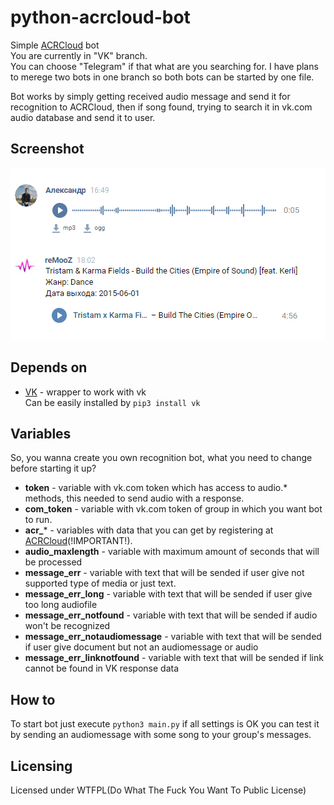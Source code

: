 # python-acrcloud-bot
Simple [ACRCloud](http://www.acrcloud.com) bot<br>
You are currently in "VK" branch.<br>
You can choose "Telegram" if that what are you searching for. I have plans to merege two bots in one branch so both bots can be started by one file.

Bot works by simply getting received audio message and send it for recognition to ACRCloud, then if song found, trying to search it in vk.com audio database and send it to user.

## Screenshot
![Screenshot](https://raw.githubusercontent.com/intel777/python-acrcloud-bot/vk/screenshots/chrome_2017-10-30_21-13-37.jpg)

## Depends on 
* [VK](https://github.com/dimka665/vk) - wrapper to work with vk<br>
Can be easily installed by `pip3 install vk`

## Variables
So, you wanna create you own recognition bot, what you need to change before starting it up?

* **token** - variable with vk.com token which has access to audio.* methods, this needed to send audio with a response.
* **com_token** - variable with vk.com token of group in which you want bot to run.
* **acr_*** - variables with data that you can get by registering at [ACRCloud](http://www.acrcloud.com)(!IMPORTANT!).
* **audio_maxlength** - variable with maximum amount of seconds that will be processed
* **message_err** - variable with text that will be sended if user give not supported type of media or just text.
* **message_err_long** - variable with text that will be sended if user give too long audiofile
* **message_err_notfound** - variable with text that will be sended if audio won't be recognized 
* **message_err_notaudiomessage** - variable with text that will be sended if user give document but not an audiomessage or audio
* **message_err_linknotfound** - variable with text that will be sended if link cannot be found in VK response data

## How to 
To start bot just execute `python3 main.py` if all settings is OK you can test it by sending an audiomessage with some song to your group's messages.

## Licensing
Licensed under WTFPL(Do What The Fuck You Want To Public License)

